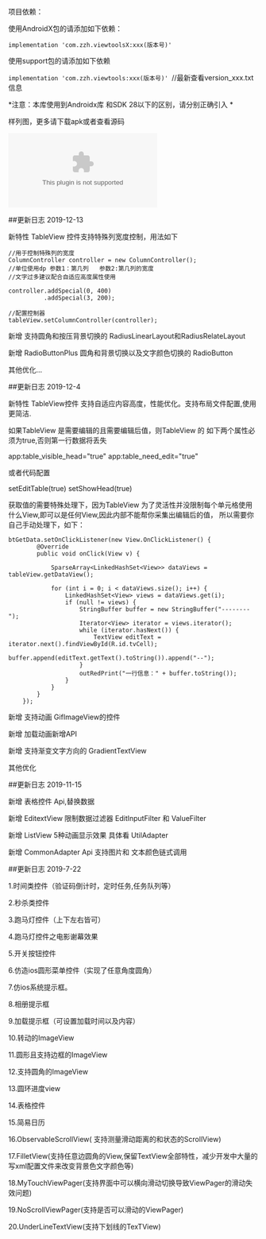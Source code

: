
项目依赖：

使用AndroidX包的请添加如下依赖：

``` implementation 'com.zzh.viewtoolsX:xxx(版本号)' ``` 

使用support包的请添加如下依赖

``` implementation 'com.zzh.viewtools:xxx(版本号)'  ```//最新查看version_xxx.txt信息


*注意：本库使用到Androidx库 和SDK 28以下的区别，请分别正确引入 *



样列图，更多请下载apk或者查看源码

![apk 下载](https://github.com/zhengzaihong/MyViews/blob/master/Screenshots/app-debug.apk)


##更新日志 2019-12-13

新特性  TableView 控件支持特殊列宽度控制，用法如下

    //用于控制特殊列的宽度
    ColumnController controller = new ColumnController();
    //单位使用dp 参数1：第几列   参数2:第几列的宽度
    //文字过多建议配合自适应高度属性使用
    
    controller.addSpecial(0, 400)
              .addSpecial(3, 200);
    
    //配置控制器
    tableView.setColumnController(controller);


新增 支持圆角和按压背景切换的 RadiusLinearLayout和RadiusRelateLayout

新增 RadioButtonPlus 圆角和背景切换以及文字颜色切换的 RadioButton

其他优化...


##更新日志 2019-12-4


新特性 TableView控件 支持自适应内容高度，性能优化。支持布局文件配置,使用更简洁.

如果TableView 是需要编辑的且需要编辑后值，则TableView 的 如下两个属性必须为true,否则第一行数据将丢失

app:table_visible_head="true"
app:table_need_edit="true"

或者代码配置

setEditTable(true)
setShowHead(true)


获取值的需要特殊处理下，因为TableView 为了灵活性并没限制每个单元格使用什么View,即可以是任何View,因此内部不能帮你采集出编辑后的值，
所以需要你自己手动处理下，如下：

  
    btGetData.setOnClickListener(new View.OnClickListener() {
            @Override
            public void onClick(View v) {

                SparseArray<LinkedHashSet<View>> dataViews = tableView.getDataView();

                for (int i = 0; i < dataViews.size(); i++) {
                    LinkedHashSet<View> views = dataViews.get(i);
                    if (null != views) {
                        StringBuffer buffer = new StringBuffer("--------");
                        Iterator<View> iterator = views.iterator();
                        while (iterator.hasNext()) {
                            TextView editText = iterator.next().findViewById(R.id.tvCell);
                            buffer.append(editText.getText().toString()).append("--");
                        }
                        outRedPrint("一行信息：" + buffer.toString());
                    }
                }
            }
        });


                                                  

新增 支持动画 GifImageView的控件

新增 加载动画新增API 

新增 支持渐变文字方向的 GradientTextView

其他优化


##更新日志 2019-11-15

新增 表格控件 Api,替换数据

新增 EditextView 限制数据过滤器 EditInputFilter 和 ValueFilter

新增 ListView 5种动画显示效果  具体看 UtilAdapter

新增 CommonAdapter Api 支持图片和 文本颜色链式调用


##更新日志 2019-7-22

1.时间类控件（验证码倒计时，定时任务,任务队列等）

2.秒杀类控件

3.跑马灯控件（上下左右皆可）

4.跑马灯控件之电影谢幕效果

5.开关按钮控件

6.仿造ios圆形菜单控件（实现了任意角度圆角）

7.仿ios系统提示框。

8.相册提示框

9.加载提示框（可设置加载时间以及内容）

10.转动的ImageView

11.圆形且支持边框的ImageView

12.支持圆角的ImageView

13.圆环进度view

14.表格控件

15.简易日历

16.ObservableScrollView( 支持测量滑动距离的和状态的ScrollView)

17.FilletView(支持任意边圆角的View,保留TextView全部特性，减少开发中大量的写xml配置文件来改变背景色文字颜色等)

18.MyTouchViewPager(支持界面中可以横向滑动切换导致ViewPager的滑动失效问题)

19.NoScrollViewPager(支持是否可以滑动的ViewPager)

20.UnderLineTextView(支持下划线的TexTView)

